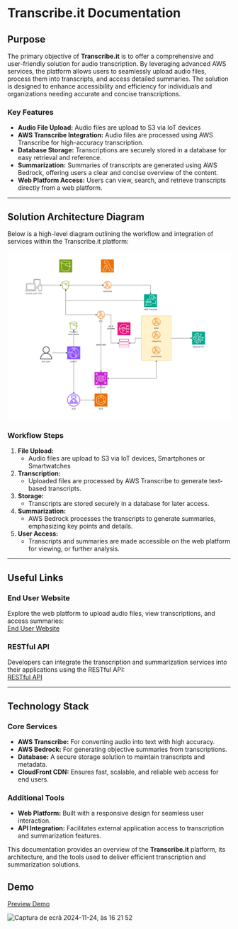 # Transcribe.it Documentation

## **Purpose**

The primary objective of **Transcribe.it** is to offer a comprehensive and user-friendly solution for audio transcription. By leveraging advanced AWS services, the platform allows users to seamlessly upload audio files, process them into transcripts, and access detailed summaries. The solution is designed to enhance accessibility and efficiency for individuals and organizations needing accurate and concise transcriptions.

### **Key Features**
- **Audio File Upload:** Audio files are upload to S3 via IoT devices
- **AWS Transcribe Integration:** Audio files are processed using AWS Transcribe for high-accuracy transcription.
- **Database Storage:** Transcriptions are securely stored in a database for easy retrieval and reference.
- **Summarization:** Summaries of transcripts are generated using AWS Bedrock, offering users a clear and concise overview of the content.
- **Web Platform Access:** Users can view, search, and retrieve transcripts directly from a web platform.

---

## **Solution Architecture Diagram**

Below is a high-level diagram outlining the workflow and integration of services within the Transcribe.it platform:

![Solution Diagram](image.png)

### **Workflow Steps**
1. **File Upload:**
   - Audio files are upload to S3 via IoT devices, Smartphones or Smartwatches
2. **Transcription:**
   - Uploaded files are processed by AWS Transcribe to generate text-based transcripts.
3. **Storage:**
   - Transcripts are stored securely in a database for later access.
4. **Summarization:**
   - AWS Bedrock processes the transcripts to generate summaries, emphasizing key points and details.
5. **User Access:**
   - Transcripts and summaries are made accessible on the web platform for viewing, or further analysis.

---

## **Useful Links**

### **End User Website**
Explore the web platform to upload audio files, view transcriptions, and access summaries:  
[End User Website](https://dpawe0k8y1mxa.cloudfront.net/)

### **RESTful API**
Developers can integrate the transcription and summarization services into their applications using the RESTful API:  
[RESTful API](https://transcribe-it.matm.xyz/api)

---

## **Technology Stack**

### **Core Services**
- **AWS Transcribe:** For converting audio into text with high accuracy.
- **AWS Bedrock:** For generating objective summaries from transcriptions.
- **Database:** A secure storage solution to maintain transcripts and metadata.
- **CloudFront CDN:** Ensures fast, scalable, and reliable web access for end users.

### **Additional Tools**
- **Web Platform:** Built with a responsive design for seamless user interaction.
- **API Integration:** Facilitates external application access to transcription and summarization features.

This documentation provides an overview of the **Transcribe.it** platform, its architecture, and the tools used to deliver efficient transcription and summarization solutions.

## **Demo**
[Preview Demo](https://www.canva.com/design/DAGXZntpvpw/QPxZtqBQMENj6_5D3_Anxg/watch?utm_content=DAGXZntpvpw&utm_campaign=designshare&utm_medium=link&utm_source=editor)

<img width="513" alt="Captura de ecrã 2024-11-24, às 16 21 52" src="https://github.com/user-attachments/assets/0a5a55ba-971d-4b87-b07a-051e752da637">

